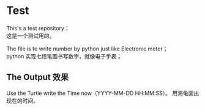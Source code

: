 # Test
This's a test repository；  
这是一个测试用的。

The file is to write number by python just like Electronic meter；  
python 实现七段笔画书写数字，就像电子手表；

## The Output 效果
Use the Turtle write the Time now（YYYY-MM-DD HH:MM:SS）。
用海龟画出现在的时间。
